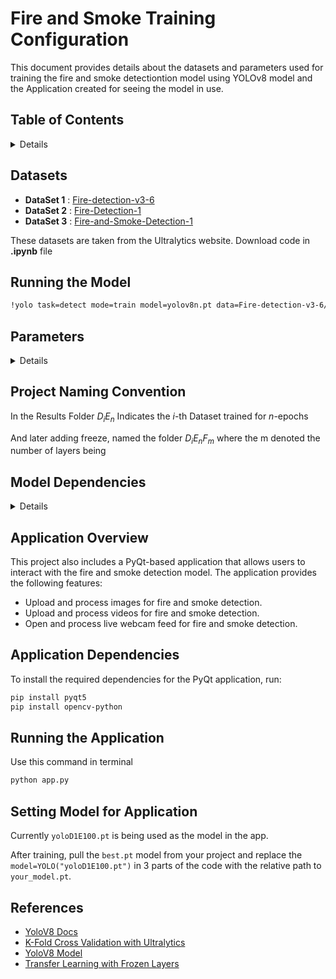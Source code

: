 # Fire and Smoke Training Configuration

This document provides details about the datasets and parameters used for training the fire and smoke detectiontion model using YOLOv8 model and the Application created for seeing the model in use. 

## Table of Contents
<details>

- [Datasets](#datasets)
- [Running the Model](#running-the-model)
- [Parameters](#parameters)
- [Project Naming Convention](#project-naming-convention)
- [Model Dependencies](#model-dependencies)
- [Application Overview](#application-overview)
- [Application Dependencies](#application-dependencies)
- [Running the Application](#running-the-application)
- [Setting Model for Application](#setting-model-for-application)
- [References](#references)

</details>

## Datasets

- **DataSet 1** : [Fire-detection-v3-6](https://universe.roboflow.com/touatimed2/fire-detection-v3-or0i1)
- **DataSet 2** : [Fire-Detection-1](https://universe.roboflow.com/situational-awarnessinnovsense/fire-detection-ypseh)
- **DataSet 3** : [Fire-and-Smoke-Detection-1](https://universe.roboflow.com/adib-ga0ow/fire-and-smoke-detection-jngig)

These datasets are taken from the Ultralytics website. Download code in **.ipynb** file

## Running the Model

```bash
!yolo task=detect mode=train model=yolov8n.pt data=Fire-detection-v3-6/data.yaml epochs=100 freeze=10 imgsz=640 plots=true verbose=True save_period=1 project=D1E100F10
```

## Parameters
<details>

| Parameter     | Value                                       | Description                                                                 |
|---------------|---------------------------------------------|-----------------------------------------------------------------------------|
| `task`        | `detect`                                    | Specifies the type of task, which in this case is object detection.         |
| `mode`        | `train`                                     | Indicates that the mode is set to training.                                 |
| `model`       | `yolov8n.pt`                                | Specifies the pre-trained model to be used, which is YOLOv8n.               |
| `data`        | `Fire-detection-v3-6/data.yaml`             | Path to the dataset configuration YAML file.                                |
| `epochs`      | `100`                                       | Number of training epochs.                                                  |
| `freeze`      | `10`                                        | Number of layers to freeze during training.                                 |
| `imgsz`       | `640`                                       | Size of the input images.                                                   |
| `plots`       | `true`                                      | Enables the generation of plots during training.                            |
| `verbose`     | `True`                                      | Enables verbose output during training for detailed logs.                   |
| `save_period` | `1`                                         | Saves the model weights every epoch.                                        |
| `batch`       | `16`                                        | Number of images in each batch.                                             |
| `project`     | `D1E100F10`                                 | Name of the project directory where the training results will be saved.     |

</details>


## Project Naming Convention
In the Results Folder $D_i E _n$ Indicates the $i$-th Dataset trained for $n$-epochs

And later adding freeze, named the folder $D_i E _n F_m$ where the m denoted the number of layers being 

## Model Dependencies
<details>
Ensure you have the following dependencies installed:

- Python 3.7 or later
- PyTorch
- Ultralytics YOLOv8 package
- Numpy
- OpenCV
- Matplotlib
- Pillow
- PyYAML
- TQDM
- SciPy
- TensorBoard
- Seaborn
- Jupyter
- CUDA (if using GPU acceleration)

### Installing Dependencies

#### **It is recommended to use a virtual environment** 

To create a virtual environment and install the required dependencies, follow these steps


```bash
# Create a virtual environment
python -m venv yolov8-env

# Activate the virtual environment
# On Windows
yolov8-env\Scripts\activate
# On macOS/Linux
source yolov8-env/bin/activate
# Install Python 3.7 or later
python --version
# Upgrade pip
pip install --upgrade pip
```
<span style="color:red;">**If using CUDA for GPU Acceleration you MUST INSTALL CUDA BEFORE THE OTHER DEPENDENCIES**</span>


#### Install CUDA 
#### Follow the installation instructions from : https://developer.nvidia.com/cuda-downloads

#### Rest of the Dependencies for Model
```bash

# Install PyTorch (Choose the right command from https://pytorch.org/get-started/locally/ based on your system and CUDA version)
# Example for CUDA 11.7
pip install torch torchvision torchaudio

# Install YOLOv8 from Ultralytics
pip install ultralytics

# Install other dependencies
pip install numpy opencv-python matplotlib pillow pyyaml tqdm scipy tensorboard seaborn

# Install Jupyter
pip install jupyter
```
</details>

## Application Overview

This project also includes a PyQt-based application that allows users to interact with the fire and smoke detection model. The application provides the following features:
- Upload and process images for fire and smoke detection.
- Upload and process videos for fire and smoke detection.
- Open and process live webcam feed for fire and smoke detection.

## Application Dependencies 

To install the required dependencies for the PyQt application, run:

```bash
pip install pyqt5
pip install opencv-python
```
## Running the  Application

Use this command in terminal

```bash
python app.py
```

## Setting Model for Application
Currently `yoloD1E100.pt` is being used as the model in the app. 

After training, pull the `best.pt` model from your project and replace the `model=YOLO("yoloD1E100.pt")` in 3 parts of the code with the relative path to `your_model.pt`.

## References 

- [YoloV8 Docs](https://docs.ultralytics.com/usage/python/)
- [K-Fold Cross Validation with Ultralytics](https://docs.ultralytics.com/guides/kfold-cross-validation/)
- [YoloV8 Model](https://huggingface.co/Ultralytics/YOLOv8/tree/main)
- [Transfer Learning with Frozen Layers](https://docs.ultralytics.com/yolov5/tutorials/transfer_learning_with_frozen_layers/#project-status)


